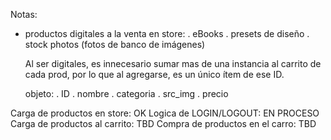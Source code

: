 Notas:

-   productos digitales a la venta en store:
    . eBooks
    . presets de diseño
    . stock photos (fotos de banco de imágenes)

    Al ser digitales, es innecesario sumar mas de una instancia al carrito de cada prod, por lo que al agregarse, es un único ítem de ese ID.

    objeto:
    . ID
    . nombre
    . categoria
    . src_img
    . precio

Carga de productos en store: OK
Logica de LOGIN/LOGOUT: EN PROCESO
Carga de productos al carrito: TBD
Compra de productos en el carro: TBD